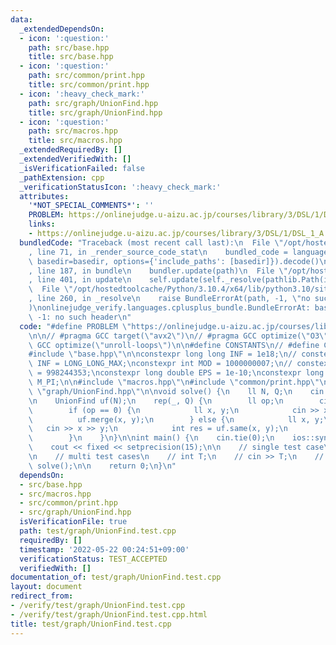 ```yaml
---
data:
  _extendedDependsOn:
  - icon: ':question:'
    path: src/base.hpp
    title: src/base.hpp
  - icon: ':question:'
    path: src/common/print.hpp
    title: src/common/print.hpp
  - icon: ':heavy_check_mark:'
    path: src/graph/UnionFind.hpp
    title: src/graph/UnionFind.hpp
  - icon: ':question:'
    path: src/macros.hpp
    title: src/macros.hpp
  _extendedRequiredBy: []
  _extendedVerifiedWith: []
  _isVerificationFailed: false
  _pathExtension: cpp
  _verificationStatusIcon: ':heavy_check_mark:'
  attributes:
    '*NOT_SPECIAL_COMMENTS*': ''
    PROBLEM: https://onlinejudge.u-aizu.ac.jp/courses/library/3/DSL/1/DSL_1_A
    links:
    - https://onlinejudge.u-aizu.ac.jp/courses/library/3/DSL/1/DSL_1_A
  bundledCode: "Traceback (most recent call last):\n  File \"/opt/hostedtoolcache/Python/3.10.4/x64/lib/python3.10/site-packages/onlinejudge_verify/documentation/build.py\"\
    , line 71, in _render_source_code_stat\n    bundled_code = language.bundle(stat.path,\
    \ basedir=basedir, options={'include_paths': [basedir]}).decode()\n  File \"/opt/hostedtoolcache/Python/3.10.4/x64/lib/python3.10/site-packages/onlinejudge_verify/languages/cplusplus.py\"\
    , line 187, in bundle\n    bundler.update(path)\n  File \"/opt/hostedtoolcache/Python/3.10.4/x64/lib/python3.10/site-packages/onlinejudge_verify/languages/cplusplus_bundle.py\"\
    , line 401, in update\n    self.update(self._resolve(pathlib.Path(included), included_from=path))\n\
    \  File \"/opt/hostedtoolcache/Python/3.10.4/x64/lib/python3.10/site-packages/onlinejudge_verify/languages/cplusplus_bundle.py\"\
    , line 260, in _resolve\n    raise BundleErrorAt(path, -1, \"no such header\"\
    )\nonlinejudge_verify.languages.cplusplus_bundle.BundleErrorAt: base.hpp: line\
    \ -1: no such header\n"
  code: "#define PROBLEM \"https://onlinejudge.u-aizu.ac.jp/courses/library/3/DSL/1/DSL_1_A\"\
    \n\n// #pragma GCC target(\"avx2\")\n// #pragma GCC optimize(\"O3\")\n// #pragma\
    \ GCC optimize(\"unroll-loops\")\n\n#define CONSTANTS\n// #define CAST_MINT_TO_LL\n\
    #include \"base.hpp\"\n\nconstexpr long long INF = 1e18;\n// constexpr long long\
    \ INF = LONG_LONG_MAX;\nconstexpr int MOD = 1000000007;\n// constexpr int MOD\
    \ = 998244353;\nconstexpr long double EPS = 1e-10;\nconstexpr long double PI =\
    \ M_PI;\n\n#include \"macros.hpp\"\n#include \"common/print.hpp\"\n\n#include\
    \ \"graph/UnionFind.hpp\"\n\nvoid solve() {\n    ll N, Q;\n    cin >> N >> Q;\n\
    \n    UnionFind uf(N);\n    rep(_, Q) {\n        ll op;\n        cin >> op;\n\
    \        if (op == 0) {\n            ll x, y;\n            cin >> x >> y;\n  \
    \          uf.merge(x, y);\n        } else {\n            ll x, y;\n         \
    \   cin >> x >> y;\n            int res = uf.same(x, y);\n            print(res);\n\
    \        }\n    }\n}\n\nint main() {\n    cin.tie(0);\n    ios::sync_with_stdio(false);\n\
    \    cout << fixed << setprecision(15);\n\n    // single test case\n    solve();\n\
    \n    // multi test cases\n    // int T;\n    // cin >> T;\n    // while (T--)\
    \ solve();\n\n    return 0;\n}\n"
  dependsOn:
  - src/base.hpp
  - src/macros.hpp
  - src/common/print.hpp
  - src/graph/UnionFind.hpp
  isVerificationFile: true
  path: test/graph/UnionFind.test.cpp
  requiredBy: []
  timestamp: '2022-05-22 00:24:51+09:00'
  verificationStatus: TEST_ACCEPTED
  verifiedWith: []
documentation_of: test/graph/UnionFind.test.cpp
layout: document
redirect_from:
- /verify/test/graph/UnionFind.test.cpp
- /verify/test/graph/UnionFind.test.cpp.html
title: test/graph/UnionFind.test.cpp
---
```

